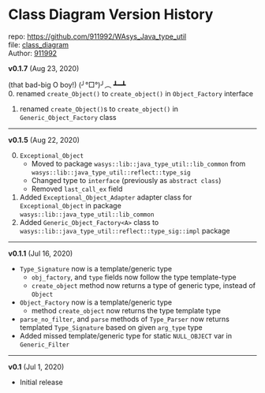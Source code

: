 # Class Diagram Version History
repo: https://github.com/911992/WAsys_Java_type_util    
file: [class_diagram](./class_diagram.svg)  
Author: [911992](https://github.com/911992)  

**v0.1.7** (Aug 23, 2020)  

(that bad-big O boy!)  (╯°□°)╯︵ ┻━┻  
0. renamed `create_Object()` to `create_object()` in `Object_Factory` interface
1. renamed `create_Object()`s to `create_object()` in `Generic_Object_Factory` class

<hr/>

**v0.1.5** (Aug 22, 2020)  

0. `Exceptional_Object`
    * Moved to package `wasys::lib::java_type_util::lib_common` from `wasys::lib::java_type_util::reflect::type_sig`
    * Changed type to `interface` (previously as `abstract class`)
    * Removed `last_call_ex` field
1. Added `Exceptional_Object_Adapter` adapter class for `Exceptional_Object` in package `wasys::lib::java_type_util::lib_common`
2. Added `Generic_Object_Factory<A>` class to `wasys::lib::java_type_util::reflect::type_sig::impl` package

<hr/>

**v0.1.1** (Jul 16, 2020)  

* `Type_Signature` now is a template/generic type
    * `obj_factory`, and `type` fields now follow the type template-type
    * `create_object` method now returns a type of generic type, instead of `Object`
* `Object_Factory` now is a template/generic type
    * method `create_object` now returns the type template type
* `parse_no_filter`, and `parse` methods of `Type_Parser` now returns templated `Type_Signature` based on given `arg_type` type
* Added missed template/generic type for static `NULL_OBJECT` var in `Generic_Filter`


<hr/>

**v0.1** (Jul 1, 2020)

* Initial release